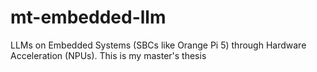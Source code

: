 # mt-embedded-llm
LLMs on Embedded Systems (SBCs like Orange Pi 5) through Hardware Acceleration (NPUs). This is my master's thesis
